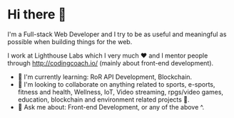 # Hi there 👋

I'm a Full-stack Web Developer and I try to be as useful and meaningful as possible when building things for the web.

I work at Lighthouse Labs which I very much ❤️ and I mentor people through http://codingcoach.io/ (mainly about front-end development).

- 🌱 I'm currently learning: RoR API Development, Blockchain.
- 👯 I'm looking to collaborate on anything related to sports, e-sports, fitness and health, Wellness, IoT, Video streaming, rpgs/video games, education, blockchain and environment related projects 🌳.
- 💬 Ask me about: Front-end Development, or any of the above ^.
